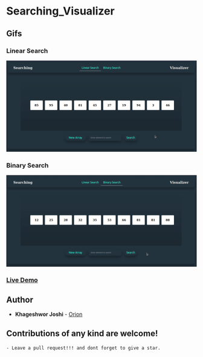 # Searching_Visualizer

## Gifs

### Linear Search
![](./assets/gifs/linearSearch.gif)

### Binary Search
![](./assets/gifs/binarySearch.gif)

### [Live Demo](https://khageshwor.github.io/Searching_Visualizer/)

## Author

* **Khageshwor Joshi** - [Orion](https://github.com/khageshwor)

## Contributions of any kind  are welcome!

    - Leave a pull request!!! and dont forget to give a star.
